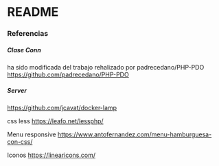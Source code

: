 # README 





### Referencias
##### Clase Conn 
ha sido modificada del trabajo rehalizado por padrecedano/PHP-PDO 
https://github.com/padrecedano/PHP-PDO
##### Server 
https://github.com/jcavat/docker-lamp

css less
https://leafo.net/lessphp/

Menu responsive
https://www.antofernandez.com/menu-hamburguesa-con-css/

Iconos 
https://linearicons.com/